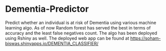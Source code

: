# Dementia-Predictor
 Predict whether an individual is at risk of Dementia using various machine learning algo. As of now Random forest has served the best in terms of accuracy and the least false negatives count.
The algo has been deployed using Rshiny as well.
The deployed web app can be found at 
https://soham-biswas.shinyapps.io/DEMENTIA_CLASSIFIER/




